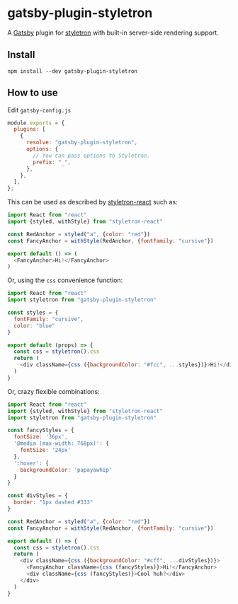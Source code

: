 # gatsby-plugin-styletron

A [Gatsby](https://github.com/gatsbyjs/gatsby) plugin for
[styletron](https://github.com/rtsao/styletron) with built-in server-side
rendering support.

## Install

`npm install --dev gatsby-plugin-styletron`

## How to use

Edit `gatsby-config.js`

```javascript
module.exports = {
  plugins: [
    {
      resolve: "gatsby-plugin-styletron",
      options: {
        // You can pass options to Styletron.
        prefix: "_",
      },
    },
  ],
};
```

This can be used as described by [styletron-react](https://github.com/rtsao/styletron/tree/master/packages/styletron-react) such as:

```javascript
import React from "react"
import {styled, withStyle} from "styletron-react"

const RedAnchor = styled("a", {color: "red"})
const FancyAnchor = withStyle(RedAnchor, {fontFamily: "cursive"})

export default () => (
  <FancyAnchor>Hi!</FancyAnchor>
)
```

Or, using the `css` convenience function:

```javascript
import React from "react"
import styletron from "gatsby-plugin-styletron"

const styles = {
  fontFamily: "cursive",
  color: "blue"
}

export default (props) => {
  const css = styletron().css
  return (
    <div className={css ({backgroundColor: "#fcc", ...styles})}>Hi!</div>
  )
}
```

Or, crazy flexible combinations:

```javascript
import React from "react"
import {styled, withStyle} from "styletron-react"
import styletron from "gatsby-plugin-styletron"

const fancyStyles = {
  fontSize: '36px',
  '@media (max-width: 768px)': {
    fontSize: '24px'
  },
  ':hover': {
    backgroundColor: 'papayawhip'
  }
}

const divStyles = {
  border: "1px dashed #333"
}

const RedAnchor = styled("a", {color: "red"})
const FancyAnchor = withStyle(RedAnchor, {fontFamily: "cursive"})

export default () => {
  const css = styletron().css
  return (
    <div className={css ({backgroundColor: "#cff", ...divStyles})}>
      <FancyAnchor className={css (fancyStyles)}>Hi!</FancyAnchor>
      <div className={css (fancyStyles)}>Cool huh?</div>
    </div>
  )
}
```
